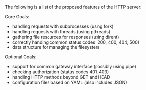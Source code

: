 The following is a list of the proposed features of the HTTP server:

Core Goals:

 - handling requests with subprocesses (using fork)
 - handling requests with threads (using pthreads)
 - gathering file resources for responses (using dirent)
 - correctly handing common status codes (200, 400, 404, 500)
 - data structure for managing the filesystem

Optional Goals:
 - support for common gateway interface (possibly using pipe)
 - checking authorization (status codes 401, 403)
 - handling HTTP methods beyond GET and HEAD
 - configuration files based on YAML (also includes JSON)
